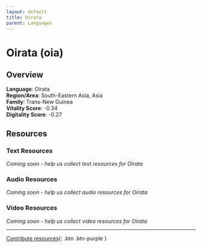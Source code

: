 ```yaml
---
layout: default
title: Oirata
parent: Languages
---
```


# Oirata (oia)

## Overview

**Language**: Oirata  
**Region/Area**: South-Eastern Asia, Asia  
**Family**: Trans-New Guinea  
**Vitality Score**: -0.34  
**Digitality Score**: -0.27  

## Resources

### Text Resources
*Coming soon - help us collect text resources for Oirata*

### Audio Resources
*Coming soon - help us collect audio resources for Oirata*

### Video Resources
*Coming soon - help us collect video resources for Oirata*

---

[Contribute resources](https://fairtrain.github.io/){: .btn .btn-purple }
